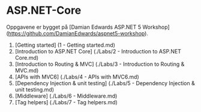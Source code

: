 # ASP.NET-Core

Oppgavene er bygget på [Damian Edwards ASP.NET 5 Workshop] (https://github.com/DamianEdwards/aspnet5-workshop).

1. [Getting started] (1 - Getting started.md)
2. [Introduction to ASP.NET Core] (./Labs/2 - Introduction to ASP.NET Core.md)
3. [Introduction to Routing & MVC] (./Labs/3 - Introduction to Routing & MVC.md)
4. [APIs with MVC6] (./Labs/4 - APIs with MVC6.md)
5. [Dependency Injection & unit testing] (./Labs/5 - Dependency Injection & unit testing.md)
6. [Middleware] (./Labs/6 - Middleware.md)
7. [Tag helpers] (./Labs/7 - Tag helpers.md)
